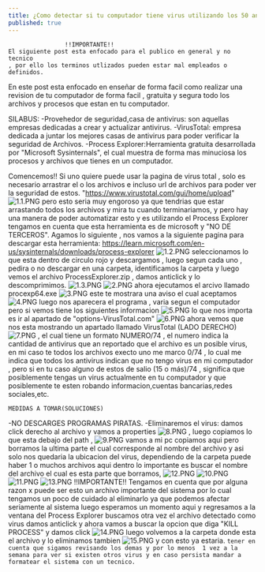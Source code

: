 ```yaml
---
title: ¿Como detectar si tu computador tiene virus utilizando los 50 antivirus mas populares del mundo?"VIRUSTOTAL"
published: true
---
```

					!!IMPORTANTE!!
	El siguiente post esta enfocado para el publico en general y no tecnico 
	, por ello los terminos utlizados pueden estar mal empleados o definidos.

En este post esta enfocado en enseñar de forma facil como realizar una revision de tu computador de forma facil 
, gratuita y segura todo los archivos y procesos que estan en tu computador.

SILABUS:
	-Provehedor de seguridad,casa de antivirus: son aquellas empresas dedicadas a crear y actualizar antivirus.
	-VirusTotal: empresa dedicada a juntar los mejores casas de antivirus para poder verificar la seguridad de Archivos.
	-Process Explorer:Herramienta gratuita desarrollada por "Microsoft Sysinternals", el cual muestra 
	de forma mas minuciosa los procesos y archivos que tienes en un computador.  
	
Comencemos!!
Si uno quiere puede usar la pagina de virus total , solo es necesario arrastrar 
el o los archivos e incluso url de archivos para poder ver la seguridad de estos.
	"https://www.virustotal.com/gui/home/upload"
![1.1.PNG](../assets/posts1/1.1.PNG)
pero esto seria muy engoroso ya que tendrias que estar arrastando todos los archivos y mira tu 
cuando terminariamos, y pero hay una manera de poder automatizar esto y es utilizando el Process Explorer 
tengamos en cuenta que esta herramienta es de microsoft y "NO DE TERCEROS".
Agamos lo siguiente , nos vamos a la siguiente pagina para descargar esta herramienta:
	https://learn.microsoft.com/en-us/sysinternals/downloads/process-explorer
![1.2.PNG](../assets/posts1/1.2.PNG)
seleccionamos lo que esta dentro de circulo rojo y descargamos , luego segun cada uno , pedira o no descargar en una carpeta,
identificamos la carpeta y luego vemos el archivo ProcessExplorer.zip , damos anticlick y lo descomprimimos.
![1.3.PNG](../assets/posts1/Captura.PNG)
![2.PNG](../assets/posts1/2.PNG)
ahora ejecutamos el arcivo llamado procexp64.exe 
![3.PNG](../assets/posts1/3.PNG)
este te mostrara una aviso el cual aceptamos
![4.PNG](../assets/posts1/4.PNG)
luego nos aparecera el programa , varia segun el computador pero si vemos tiene los siguientes informacion
![5.PNG](../assets/posts1/5.PNG)
lo que nos importa es ir al apartado de "options-VirusTotal.com"
![6.PNG](../assets/posts1/6.PNG)
ahora vemos que nos esta mostrando un apartado llamado VirusTotal (LADO DERECHO)
![7.PNG](../assets/posts1/7.PNG)
, el cual tiene un formato NUMERO/74 , el numero indica la cantidad de antivirus que an reportado que el archivo 
es un posible virus, en mi caso te todos los archivos execto uno me marco 0/74 , lo cual me indica que todos los antivirus indican 
que no tengo virus en mi computador , pero si en tu caso alguno de estos de salio (15 o más)/74 , significa que posiblemente 
tengas un virus actualmente en tu computador y que posiblemente te esten robando informacion,cuentas bancarias,redes sociales,etc.

	MEDIDAS A TOMAR(SOLUCIONES)
-NO DESCARGES PROGRAMAS PIRATAS.
-Eliminaremos el virus: 
damos click derecho al archivo y vamos a properties 
![8.PNG](../assets/posts1/8.PNG)
, luego copiamos lo que esta debajo del path ,
![9.PNG](../assets/posts1/9.PNG)
vamos a mi pc copiamos aqui pero borramos la ultima parte el cual corresponde al nombre del archivo y asi solo nos quedaria 
la ubicacion del virus, dependiendo de la carpeta puede haber 1 o muchos archivos aqui dentro lo importante es 
buscar el nombre del archivo el cual es esta parte que borramos,
![12.PNG](../assets/posts1/12.PNG)
![10.PNG](../assets/posts1/10.PNG)
![11.PNG](../assets/posts1/11.PNG)
![13.PNG](../assets/posts1/13.PNG)
	!!IMPORTANTE!!
	Tengamos en cuenta que por alguna razon x puede ser esto un archivo importante del sistema
	por lo cual tengamos un poco de cuidado al eliminarlo ya que podemos afectar seriamente al sistema 
luego esperamos un momento aqui y regresamos a la ventana del Process Explorer 
buscamos otra vez el archivo detectado como virus
damos anticlick y ahora vamos a buscar la opcion que diga "KILL PROCESS" y damos click
![14.PNG](../assets/posts1/14.PNG)
luego volvemos a la carpeta donde esta el archivo y lo eliminamos tambien
![15.PNG](../assets/posts1/15.PNG)
y con esto ya estaria.
	```tener en cuenta que sigamos revisando los demas y por lo menos 
	1 vez a la semana para ver si existen otros virus y en caso persista mandar a formatear el sistema con un tecnico.```
 
